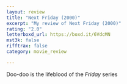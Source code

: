 ```yaml
---
layout: review
title: "Next Friday (2000)"
excerpt: "My review of Next Friday (2000)"
rating: "2.0"
letterboxd_url: https://boxd.it/6VdcMN
mst3k: false
rifftrax: false
category: movie_review

---
```


Doo-doo is the lifeblood of the <i>Friday</i> series